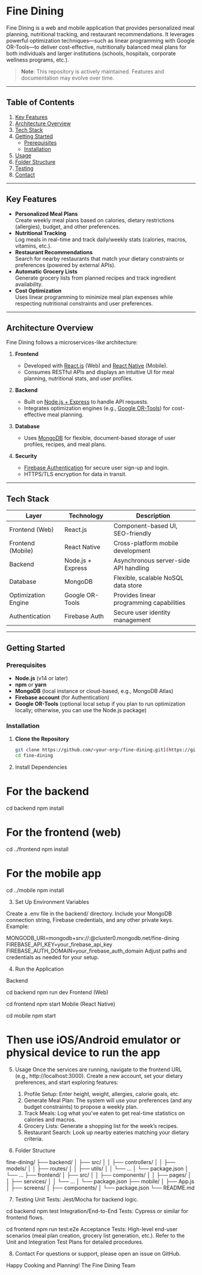 # Fine Dining

Fine Dining is a web and mobile application that provides personalized meal planning, nutritional tracking, and restaurant recommendations. It leverages powerful optimization techniques—such as linear programming with Google OR-Tools—to deliver cost-effective, nutritionally balanced meal plans for both individuals and larger institutions (schools, hospitals, corporate wellness programs, etc.).

> **Note**: This repository is actively maintained. Features and documentation may evolve over time.

---

## Table of Contents
1. [Key Features](#key-features)  
2. [Architecture Overview](#architecture-overview)  
3. [Tech Stack](#tech-stack)  
4. [Getting Started](#getting-started)  
    - [Prerequisites](#prerequisites)  
    - [Installation](#installation)  
5. [Usage](#usage)  
6. [Folder Structure](#folder-structure)  
7. [Testing](#testing)
8. [Contact](#contact)

---

## Key Features

- **Personalized Meal Plans**  
  Create weekly meal plans based on calories, dietary restrictions (allergies), budget, and other preferences.
- **Nutritional Tracking**  
  Log meals in real-time and track daily/weekly stats (calories, macros, vitamins, etc.).
- **Restaurant Recommendations**  
  Search for nearby restaurants that match your dietary constraints or preferences (powered by external APIs).
- **Automatic Grocery Lists**  
  Generate grocery lists from planned recipes and track ingredient availability.
- **Cost Optimization**  
  Uses linear programming to minimize meal plan expenses while respecting nutritional constraints and user preferences.

---

## Architecture Overview

Fine Dining follows a microservices-like architecture:

1. **Frontend**  
   - Developed with [React.js](https://reactjs.org/) (Web) and [React Native](https://reactnative.dev/) (Mobile).  
   - Consumes RESTful APIs and displays an intuitive UI for meal planning, nutritional stats, and user profiles.

2. **Backend**  
   - Built on [Node.js + Express](https://expressjs.com/) to handle API requests.  
   - Integrates optimization engines (e.g., [Google OR-Tools](https://developers.google.com/optimization)) for cost-effective meal planning.

3. **Database**  
   - Uses [MongoDB](https://www.mongodb.com/) for flexible, document-based storage of user profiles, recipes, and meal plans.

4. **Security**  
   - [Firebase Authentication](https://firebase.google.com/docs/auth) for secure user sign-up and login.  
   - HTTPS/TLS encryption for data in transit.

---

## Tech Stack

| **Layer**            | **Technology**          | **Description**                                              |
|----------------------|-------------------------|--------------------------------------------------------------|
| Frontend (Web)       | React.js               | Component-based UI, SEO-friendly                            |
| Frontend (Mobile)    | React Native           | Cross-platform mobile development                           |
| Backend              | Node.js + Express      | Asynchronous server-side API handling                       |
| Database             | MongoDB                | Flexible, scalable NoSQL data store                         |
| Optimization Engine  | Google OR-Tools        | Provides linear programming capabilities                    |
| Authentication       | Firebase Auth          | Secure user identity management                             |

---

## Getting Started

### Prerequisites

- **Node.js** (v14 or later)
- **npm** or **yarn**
- **MongoDB** (local instance or cloud-based, e.g., MongoDB Atlas)
- **Firebase account** (for Authentication)
- **Google OR-Tools** (optional local setup if you plan to run optimization locally; otherwise, you can use the Node.js package)

### Installation

1. **Clone the Repository**  
   ```bash
   git clone https://github.com/<your-org>/fine-dining.git](https://github.com/FineWare-LLC/Fine-Dining.git
   cd fine-dining
   
2. Install Dependencies

# For the backend
cd backend
npm install

# For the frontend (web)
cd ../frontend
npm install

# For the mobile app
cd ../mobile
npm install

3. Set Up Environment Variables

Create a .env file in the backend/ directory. Include your MongoDB connection string, Firebase credentials, and any other private keys. Example:

MONGODB_URI=mongodb+srv://<username>:<password>@cluster0.mongodb.net/fine-dining
FIREBASE_API_KEY=your_firebase_api_key
FIREBASE_AUTH_DOMAIN=your_firebase_auth_domain
Adjust paths and credentials as needed for your setup.

4. Run the Application

Backend

cd backend
npm run dev
Frontend (Web)

cd frontend
npm start
Mobile (React Native)

cd mobile
npm start
# Then use iOS/Android emulator or physical device to run the app

5. Usage
Once the services are running, navigate to the frontend URL (e.g., http://localhost:3000). Create a new account, set your dietary preferences, and start exploring features:

   1. Profile Setup: Enter height, weight, allergies, calorie goals, etc.
   2. Generate Meal Plan: The system will use your preferences (and any budget constraints) to propose a weekly plan.
    3. Track Meals: Log what you’ve eaten to get real-time statistics on calories and macros.
    4. Grocery Lists: Generate a shopping list for the week’s recipes.
    5. Restaurant Search: Look up nearby eateries matching your dietary criteria.

6. Folder Structure

fine-dining/
  ├── backend/
  │   ├── src/
  │   │   ├── controllers/
  │   │   ├── models/
  │   │   ├── routes/
  │   │   ├── utils/
  │   │   └── ...
  │   └── package.json
  │   └── ...
  ├── frontend/
  │   ├── src/
  │   │   ├── components/
  │   │   ├── pages/
  │   │   ├── services/
  │   │   └── ...
  │   └── package.json
  ├── mobile/
  │   ├── App.js
  │   ├── screens/
  │   ├── components/
  │   └── package.json
  └── README.md

7. Testing
Unit Tests: Jest/Mocha for backend logic.

cd backend
npm test
Integration/End-to-End Tests: Cypress or similar for frontend flows.

cd frontend
npm run test:e2e
Acceptance Tests: High-level end-user scenarios (meal plan creation, grocery list generation, etc.).
Refer to the Unit and Integration Test Plans for detailed procedures.

8. Contact
For questions or support, please open an issue on GitHub.

Happy Cooking and Planning!
The Fine Dining Team
